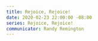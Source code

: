 ```yaml
---
title: Rejoice, Rejoice!
date: 2020-02-23 22:00:00 -08:00
series: Rejoice, Rejoice!
communicator: Randy Remington
---
```


